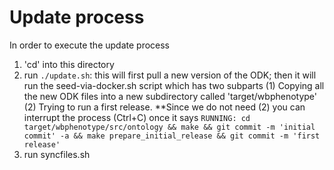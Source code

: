 # Update process
In order to execute the update process
1. 'cd' into this directory
1. run `./update.sh`: this will first pull a new version of the ODK; then it will run the seed-via-docker.sh script which has two subparts (1) Copying all the new ODK files into a new subdirectory called 'target/wbphenotype' (2) Trying to run a first release. **Since we do not need (2) you can interrupt the process (Ctrl+C) once it says 
```RUNNING: cd target/wbphenotype/src/ontology && make && git commit -m 'initial commit' -a && make prepare_initial_release && git commit -m 'first release'```
1. run syncfiles.sh
